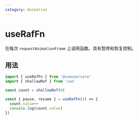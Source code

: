 ```yaml
---
category: Animation
---
```


# useRafFn

在每次 `requestAnimationFrame` 上调用函数。具有暂停和恢复控制。

## 用法

```ts
import { useRafFn } from '@vueuse/core'
import { shallowRef } from 'vue'

const count = shallowRef(0)

const { pause, resume } = useRafFn(() => {
  count.value++
  console.log(count.value)
})
```
